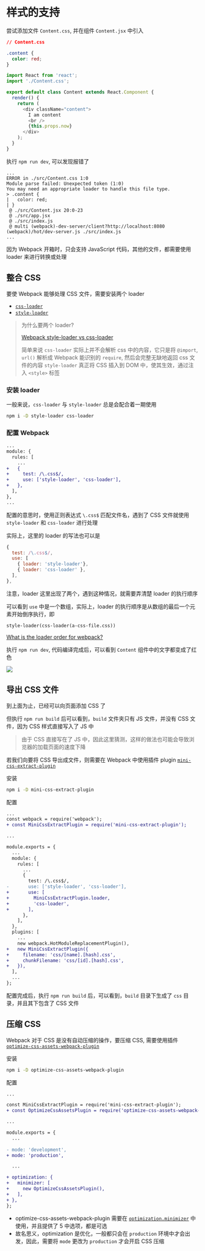 # 样式的支持

尝试添加文件 `Content.css`, 并在组件 `Content.jsx` 中引入

```css
// Content.css

.content {
  color: red;
}
```

```js
import React from 'react';
import './Content.css';

export default class Content extends React.Component {
  render() {
    return (
      <div className="content">
        I am content
        <br />
        {this.props.now}
      </div>
    );
  }
}
```

执行 `npm run dev`, 可以发现报错了

```
...
ERROR in ./src/Content.css 1:0
Module parse failed: Unexpected token (1:0)
You may need an appropriate loader to handle this file type.
> .content {
|   color: red;
| }
 @ ./src/Content.jsx 20:0-23
 @ ./src/app.jsx
 @ ./src/index.js
 @ multi (webpack)-dev-server/client?http://localhost:8080 (webpack)/hot/dev-server.js ./src/index.js
...
```

因为 Webpack 开箱时，只会支持 JavaScript 代码，其他的文件，都需要使用 loader 来进行转换或处理

## 整合 CSS

要使 Webpack 能够处理 CSS 文件，需要安装两个 loader

- [`css-loader`](https://webpack.js.org/loaders/css-loader/)
- [`style-loader`](https://webpack.js.org/loaders/style-loader/)

> 为什么要两个 loader?
> 
> [Webpack style-loader vs css-loader](https://stackoverflow.com/a/34237524/5211544)
> 
> 简单来说
> `css-loader` 实际上并不会解析 css 中的内容，它只是将 `@import`, `url()` 解析成 Webpack 能识别的 `require`, 然后会完整无缺地返回 css 文件的内容
> `style-loader` 真正将 CSS 插入到 DOM 中，使其生效，通过注入 `<style>` 标签

### 安装 loader

一般来说，`css-loader` 与 `style-loader` 总是会配合着一期使用

```sh
npm i -D style-loader css-loader
```
### 配置 Webpack

```diff
...
module: {
  rules: [
    ...
+   {
+     test: /\.css$/,
+     use: ['style-loader', 'css-loader'],
+   },
  ],
},
...
```

配置的意思时，使用正则表达式 `\.css$` 匹配文件名，遇到了 CSS 文件就使用 `style-loader` 和 `css-loader` 进行处理

实际上，这里的 loader 的写法也可以是

```js
{
  test: /\.css$/,
  use: [
    { loader: 'style-loader'},
    { loader: 'css-loader' },
  ],
},
```

注意，loader 这里出现了两个，遇到这种情况，就需要弄清楚 loader 的执行顺序

可以看到 `use` 中是一个数组，实际上，loader 的执行顺序是从数组的最后一个元素开始倒序执行，即

`style-loader(css-loader(a-css-file.css))`

[What is the loader order for webpack?](https://stackoverflow.com/questions/32234329/what-is-the-loader-order-for-webpack)

执行 `npm run dev`, 代码编译完成后，可以看到 `Content` 组件中的文字都变成了红色

![](https://ws3.sinaimg.cn/large/0069RVTdgy1fv95p9fou6j30n4068gm7.jpg)

## 导出 CSS 文件

到上面为止，已经可以向页面添加 CSS 了

但执行 `npm run build` 后可以看到，`build` 文件夹只有 JS 文件，并没有 CSS 文件，因为 CSS 样式直接写入了 JS 中

> 由于 CSS 直接写在了 JS 中，因此这里猜测，这样的做法也可能会导致浏览器的加载页面的速度下降

若我们向要将 CSS 导出成文件，则需要在 Webpack 中使用插件 plugin [`mini-css-extract-plugin`](https://webpack.js.org/plugins/mini-css-extract-plugin/)

安装

```sh
npm i -D mini-css-extract-plugin
```

配置

```diff
...
const webpack = require('webpack');
+ const MiniCssExtractPlugin = require('mini-css-extract-plugin');

...

module.exports = {
  ...
  module: {
    rules: [
      ...
      {
        test: /\.css$/,
-       use: ['style-loader', 'css-loader'],
+       use: [
+         MiniCssExtractPlugin.loader,
+         'css-loader',
+       ],
      },
    ],
  },
  plugins: [
    ...
    new webpack.HotModuleReplacementPlugin(),
+   new MiniCssExtractPlugin({
+     filename: 'css/[name].[hash].css',
+     chunkFilename: 'css/[id].[hash].css',
+   }),
  ],
  ...
};
```

配置完成后，执行 `npm run build` 后，可以看到，`build` 目录下生成了 `css` 目录，并且其下包含了 CSS 文件


## 压缩 CSS

Webpack 对于 CSS 是没有自动压缩的操作，要压缩 CSS, 需要使用插件 [`optimize-css-assets-webpack-plugin`](https://github.com/NMFR/optimize-css-assets-webpack-plugin)

安装

```sh
npm i -D optimize-css-assets-webpack-plugin
```

配置

```diff
...

const MiniCssExtractPlugin = require('mini-css-extract-plugin');
+ const OptimizeCssAssetsPlugin = require('optimize-css-assets-webpack-plugin');

...

module.exports = {
  ...
  
- mode: 'development',
+ mode: 'production',

  ...

+ optimization: {
+   minimizer: [
+     new OptimizeCssAssetsPlugin(),
+   ],
+ },
};
```

- optimize-css-assets-webpack-plugin 需要在 [`optimization.minimizer`](https://webpack.js.org/configuration/optimization/#optimization-minimizer) 中使用，并且提供了 5 中选项，都是可选
- 故名思义，optimization 是优化，一般都只会在 `production` 环境中才会出发，因此，需要将 `mode` 更改为 `production` 才会开启 CSS 压缩

